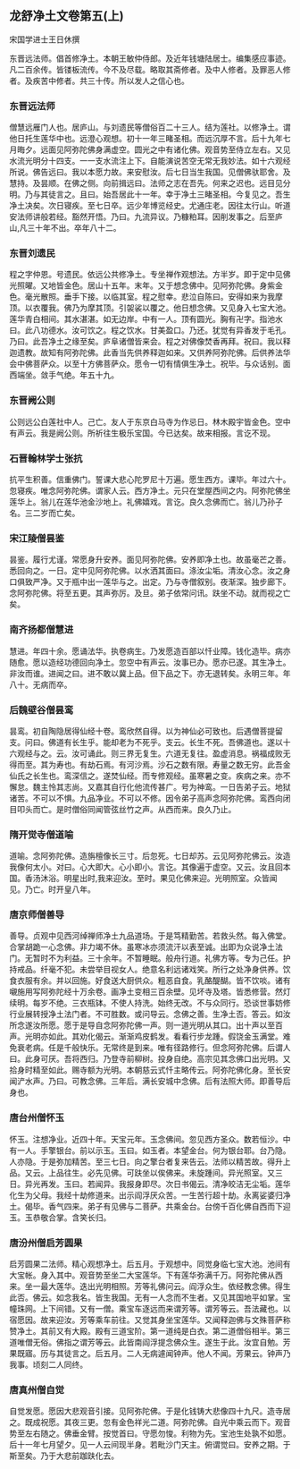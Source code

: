 ## 龙舒净土文卷第五(上)

宋国学进士王日休撰

东晋远法师。倡首修净土。本朝王敏仲侍郎。及近年钱塘陆居士。编集感应事迹。凡二百余传。皆镂板流传。今不及尽载。略取其斋修者。及中人修者。及罪恶人修者。及疾苦中修者。共三十传。所以发人之信心也。

### 东晋远法师

僧慧远雁门人也。居庐山。与刘遗民等僧俗百二十三人。结为莲社。以修净土。谓他日托生莲华中也。远澄心观想。初十一年三睹圣相。而远沉厚不言。后十九年七月晦夕。远面见阿弥陀佛身满虚空。圆光之中有诸化佛。观音势至侍立左右。又见水流光明分十四支。一一支水流注上下。自能演说苦空无常无我妙法。如十六观经所说。佛告远曰。我以本愿力故。来安慰汝。后七日当生我国。见僧佛驮耶舍。及慧持。及昙顺。在佛之侧。向前揖远曰。法师之志在吾先。何来之迟也。远目见分明。乃与其徒言之。且曰。始吾居此十一年。幸于净土三睹圣相。今复见之。吾生净土决矣。次日寝疾。至七日卒。远少年博览经史。尤通庄老。因往太行山。听道安法师讲般若经。豁然开悟。乃曰。九流异议。乃糠粕耳。因削发事之。后至庐山,凡三十年不出。卒年八十二。

### 东晋刘遗民

程之字仲恩。号遗民。依远公共修净土。专坐禅作观想法。方半岁。即于定中见佛光照曜。又地皆金色。居山十五年。末年。又于想念佛中。见阿弥陀佛。身紫金色。毫光散照。垂手下接。以临其室。程之慰幸。悲泣自陈曰。安得如来为我摩顶。以衣覆我。佛乃为摩其顶。引袈裟以覆之。他日想念佛。又见身入七宝大池。莲华青白相间。其水湛湛。如无边岸。中有一人。顶有圆光。胸有卍字。指池水曰。此八功德水。汝可饮之。程之饮水。甘美盈口。乃还。犹觉有异香发于毛孔。乃曰。此吾净土之缘至矣。庐阜诸僧皆来会。程之对佛像焚香再拜。祝曰。我以释迦遗教。故知有阿弥陀佛。此香当先供养释迦如来。又供养阿弥陀佛。后供养法华会中佛菩萨众。以至十方佛菩萨众。愿令一切有情俱生净土。祝毕。与众话别。面西端坐。敛手气绝。年五十九。

### 东晋阙公则

公则远公白莲社中人。己亡。友人于东京白马寺为作忌日。林木殿宇皆金色。空中有声云。我是阙公则。所祈往生极乐宝国。今已达矣。故来相报。言讫不现。

### 石晋翰林学士张抗

抗平生积善。信重佛门。誓课大悲心陀罗尼十万遍。愿生西方。课毕。年过六十。忽寝疾。唯念阿弥陀佛。谓家人云。西方净土。元只在堂屋西间之内。阿弥陀佛坐莲华上。翁儿在莲华池金沙地上。礼佛嬉戏。言讫。良久念佛而亡。翁儿乃孙子名。三二岁而亡矣。

### 宋江陵僧昙鉴

昙鉴。履行尤谨。常愿身升安养。面见阿弥陀佛。安养即净土也。故虽毫芒之善。悉回向之。一日。定中见阿弥陀佛。以水洒其面曰。涤汝尘垢。清汝心念。汝之身口俱致严净。又于瓶中出一莲华与之。出定。乃与寺僧叙别。夜渐深。独步廊下。念阿弥陀佛。将至五更。其声弥厉。及旦。弟子依常问讯。趺坐不动。就而视之亡矣。

### 南齐扬都僧慧进

慧进。年四十余。愿诵法华。执卷病生。乃发愿造百部以忏业障。钱化造毕。病亦随愈。愿以造经功德回向净土。忽空中有声云。汝事已办。愿亦已遂。其生净土。非汝而谁。进闻之曰。进不敢以冀上品。但下品之下。亦无退转矣。永明三年。年八十。无病而卒。

### 后魏壁谷僧昙鸾

昙鸾。初自陶隐居得仙经十卷。鸾欣然自得。以为神仙必可致也。后遇僧菩提留支。问曰。佛道有长生乎。能却老为不死乎。支云。长生不死。吾佛道也。遂以十六观经与之。云。汝可诵此。则三界无复生。六道无复往。盈虚消息。祸福成败无得而至。其为寿也。有劫石焉。有河沙焉。沙石之数有限。寿量之数无穷。此吾金仙氏之长生也。鸾深信之。遂焚仙经。而专修观经。虽寒暑之变。疾病之来。亦不懈怠。魏主怜其志尚。又嘉其自行化他流传甚广。号为神鸾。一日告弟子云。地狱诸苦。不可以不惧。九品净业。不可以不修。因令弟子高声念阿弥陀佛。鸾西向闭目叩头而亡。是时僧俗同闻管弦丝竹之声。从西而来。良久乃止。

### 隋开觉寺僧道喻

道喻。念阿弥陀佛。造旃檀像长三寸。后忽死。七日却苏。云见阿弥陀佛云。汝造我像何太小。对曰。心大即大。心小即小。言讫。其像遍于虚空。又云。汝且回本国。香汤沐浴。明星出时,我来迎汝。至时。果见化佛来迎。光明照室。众皆闻见。乃亡。时开皇八年。

### 唐京师僧善导

善导。贞观中见西河绰禅师净土九品道场。于是笃精勤苦。若救头然。每入佛堂。合掌胡跪一心念佛。非力竭不休。虽寒冰亦须流汗以表至诚。出即为众说净土法门。无暂时不为利益。三十余年。不暂睡眠。般舟行道。礼佛方等。专为己任。护持戒品。纤毫不犯。未尝举目视女人。绝意名利远诸戏笑。所行之处净身供养。饮食衣服有余。并以回施。好食送大厨供众。粗恶自食。乳酪醍醐。皆不饮啖。诸有嚫施用写阿弥陀经十万余卷。画净土变相三百余壁。见坏寺及塔。皆悉修营。然灯续明。每岁不绝。三衣瓶钵。不使人持洗。始终无改。不与众同行。恐谈世事妨修行业展转授净土法门者。不可胜数。或问导云。念佛之善。生净土否。答云。如汝所念遂汝所愿。愿于是导自念阿弥陀佛一声。则一道光明从其口。出十声以至百声。光明亦如此。其劝化偈云。渐渐鸡皮鹤发。看看行步龙踵。假饶金玉满堂。难免衰老病。任是千般快乐。无常终是到来。唯有径路修行。但念阿弥陀佛。后谓人曰。此身可厌。吾将西归。乃登寺前柳树。投身自绝。高宗见其念佛口出光明。又拾身时精至如此。赐寺额为光明。本朝慈云式忏主略传云。阿弥陀佛化身。至长安闻浐水声。乃曰。可教念佛。三年后。满长安城中念佛。后有法照大师。即善导后身也。

### 唐台州僧怀玉

怀玉。注想净业。近四十年。天宝元年。玉念佛间。忽见西方圣众。数若恒沙。中有一人。手擎银台。前以示玉。玉曰。如玉者。本望金台。何为银台耶。台乃隐。人亦隐。于是弥加精苦。至三七日。向之擎台者复来告云。法师以精苦故。得升上品。又云。上品往生。必先见佛。可趺坐以俟佛来。未旋踵间。异光照室。又三日。异光再发。玉曰。若闻异。我报身即尽。次日书偈云。清净皎洁无尘垢。莲华化生为父母。我经十劫修道来。出示阎浮厌众苦。一生苦行超十劫。永离娑婆归净土。偈毕。香气四来。弟子有见佛与二菩萨。共乘金台。台傍千百化佛自西而下迎玉。玉恭敬合掌。含笑长归。

### 唐汾州僧启芳圆果

启芳圆果二法师。精心观想净土。后五月。于观想中。同觉身临七宝大池。池间有大宝帐。身入其中。观音势至坐二大宝莲华。下有莲华弥满千万。阿弥陀佛从西来。坐一最大莲华。迭出光明相照。芳等礼佛问云。阎浮众生。依经教念佛。得生此否。佛云。如念我名。皆生我国。无有一人念而不生者。又见其国地平如掌。宝幢珠网。上下间错。又有一僧。乘宝车逐远而来谓芳等。谓芳等云。吾法藏也。以宿愿因。故来迎汝。芳等乘车前往。又觉其身坐宝莲华。又闻释迦佛与文殊菩萨称赞净土。其前又有大殿。殿有三道宝阶。第一道纯是白衣。第二道僧俗相半。第三道唯僧无俗。佛指之谓芳等云。此皆南阎浮提念佛众生。遂生于此。汝宜自勉。芳果既寤。历与其徒言之。后五月。二人无病遽闻钟声。他人不闻。芳果云。钟声乃我事。顷刻二人同终。

### 唐真州僧自觉

自觉发愿。愿因大悲观音引接。见阿弥陀佛。于是化钱铸大悲像四十九尺。造寺居之。既成祝愿。其夜三更。忽有金色祥光二道。阿弥陀佛。自光中乘云而下。观音势至左右随之。佛垂金臂。按觉首曰。守愿勿悛。利物为先。宝池生处孰不如愿。后十一年七月望夕。见一人云间现半身。若毗沙门天主。俯谓觉曰。安养之期。于斯至矣。乃于大悲前跏趺化去。